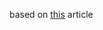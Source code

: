 based on [this](https://adrianhall.github.io/cloud/2019/06/30/building-an-efficient-logger-in-typescript/) article